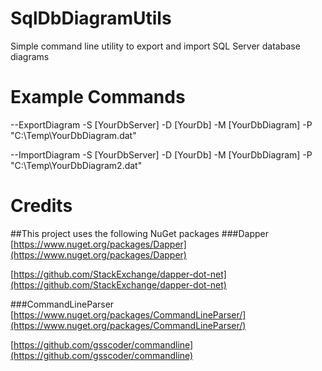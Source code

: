 # SqlDbDiagramUtils
Simple command line utility to export and import SQL Server database diagrams

# Example Commands
--ExportDiagram -S [YourDbServer] -D [YourDb] -M [YourDbDiagram] -P "C:\Temp\YourDbDiagram.dat"

--ImportDiagram -S [YourDbServer] -D [YourDb] -M [YourDbDiagram] -P "C:\Temp\YourDbDiagram2.dat"

# Credits
##This project uses the following NuGet packages
###Dapper
[https://www.nuget.org/packages/Dapper](https://www.nuget.org/packages/Dapper)

[https://github.com/StackExchange/dapper-dot-net](https://github.com/StackExchange/dapper-dot-net)

###CommandLineParser
[https://www.nuget.org/packages/CommandLineParser/](https://www.nuget.org/packages/CommandLineParser/)

[https://github.com/gsscoder/commandline](https://github.com/gsscoder/commandline)

